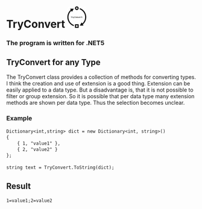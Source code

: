 # TryConvert <img src="./TryConvert.png" style="width:50px;"/>

### The program is written for .NET5

## TryConvert for any Type

The TryConvert class provides a collection of methods for converting types. I think the creation and use of extension is a good thing. Extension can be easily applied to a data type. But a disadvantage is, that it is not possible to filter or group extension. So it is possible that per data type many extension methods are shown per data type. Thus the selection becomes unclear.

### Example
```
Dictionary<int,string> dict = new Dictionary<int, string>() 
{
    { 1, "value1" },
    { 2, "value2" }
};

string text = TryConvert.ToString(dict);

```
## Result
```
1=value1;2=value2
```
